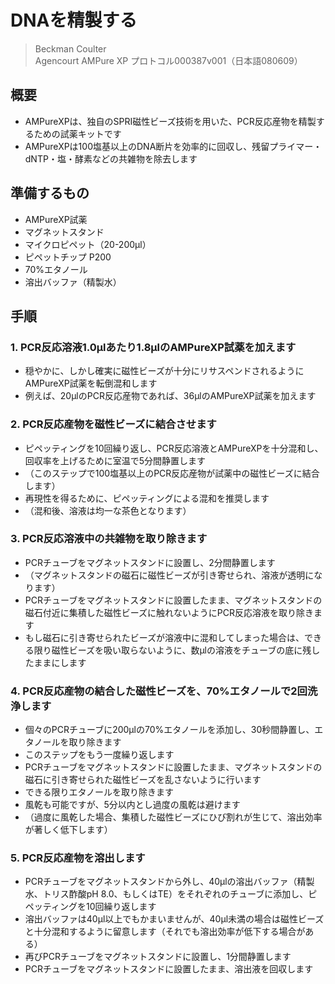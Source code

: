 # DNAを精製する
> Beckman Coulter  
> Agencourt AMPure XP プロトコル000387v001（日本語080609）


## 概要
- AMPureXPは、独自のSPRI磁性ビーズ技術を用いた、PCR反応産物を精製するための試薬キットです
- AMPureXPは100塩基以上のDNA断片を効率的に回収し、残留プライマー・dNTP・塩・酵素などの共雑物を除去します

## 準備するもの
- AMPureXP試薬
- マグネットスタンド
- マイクロピペット（20-200μl）
- ピペットチップ P200
- 70%エタノール
- 溶出バッファ（精製水）

## 手順

### 1. PCR反応溶液1.0μlあたり1.8μlのAMPureXP試薬を加えます
 - 穏やかに、しかし確実に磁性ビーズが十分にリサスペンドされるようにAMPureXP試薬を転倒混和します
 - 例えば、20μlのPCR反応産物であれば、36μlのAMPureXP試薬を加えます


### 2. PCR反応産物を磁性ビーズに結合させます
 - ピペッティングを10回繰り返し、PCR反応溶液とAMPureXPを十分混和し、回収率を上げるために室温で5分間静置します
 - （このステップで100塩基以上のPCR反応産物が試薬中の磁性ビーズに結合します）
 - 再現性を得るために、ピペッティングによる混和を推奨します
 - （混和後、溶液は均一な茶色となります）


### 3. PCR反応溶液中の共雑物を取り除きます
 - PCRチューブをマグネットスタンドに設置し、2分間静置します
 - （マグネットスタンドの磁石に磁性ビーズが引き寄せられ、溶液が透明になります）
 - PCRチューブをマグネットスタンドに設置したまま、マグネットスタンドの磁石付近に集積した磁性ビーズに触れないようにPCR反応溶液を取り除きます
 - もし磁石に引き寄せられたビーズが溶液中に混和してしまった場合は、できる限り磁性ビーズを吸い取らないように、数μlの溶液をチューブの底に残したままにします


### 4. PCR反応産物の結合した磁性ビーズを、70%エタノールで2回洗浄します
 - 個々のPCRチューブに200μlの70%エタノールを添加し、30秒間静置し、エタノールを取り除きます
 - このステップをもう一度繰り返します
 - PCRチューブをマグネットスタンドに設置したまま、マグネットスタンドの磁石に引き寄せられた磁性ビーズを乱さないように行います
 - できる限りエタノールを取り除きます
 - 風乾も可能ですが、5分以内とし過度の風乾は避けます
 - （過度に風乾した場合、集積した磁性ビーズにひび割れが生じて、溶出効率が著しく低下します）


### 5. PCR反応産物を溶出します
 - PCRチューブをマグネットスタンドから外し、40μlの溶出バッファ（精製水、トリス酢酸pH 8.0、もしくはTE）をそれぞれのチューブに添加し、ピペッティングを10回繰り返します
 - 溶出バッファは40μl以上でもかまいませんが、40μl未満の場合は磁性ビーズと十分混和するように留意します（それでも溶出効率が低下する場合がある）
 - 再びPCRチューブをマグネットスタンドに設置し、1分間静置します
 - PCRチューブをマグネットスタンドに設置したまま、溶出液を回収します
